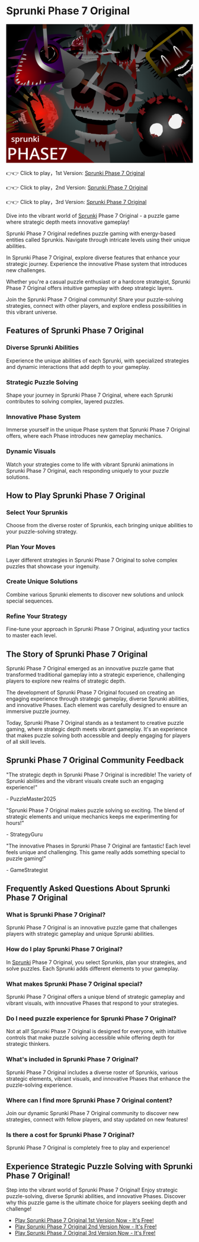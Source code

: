 # Sprunki Phase 7 Original

![Sprunki Phase 7 Original](https://raw.githubusercontent.com/sprunkiscrunkly/sprunki-phase-7-original/refs/heads/main/sprunki-phase-7-original.png "Sprunki Phase 7 Original")

👉👉 Click to play，1st Version: [Sprunki Phase 7 Original](https://sprunksters.com/sprunki-phase-7-original/ "Sprunki Phase 7 Original")

👉👉 Click to play，2nd Version: [Sprunki Phase 7 Original](https://sprunkiscrunkly.com/sprunki-phase-7-original/ "Sprunki Phase 7 Original")

👉👉 Click to play，3rd Version: [Sprunki Phase 7 Original](https://sprunkipyramixed.com/sprunki-phase-7-original/ "Sprunki Phase 7 Original")

Dive into the vibrant world of [ Sprunki](https://sprunkipyramixed.com/sprunki-phase-7-original/#) Phase 7 Original - a puzzle game where strategic depth meets innovative gameplay!

Sprunki Phase 7 Original redefines puzzle gaming with energy-based entities called Sprunkis. Navigate through intricate levels using their unique abilities.

In Sprunki Phase 7 Original, explore diverse features that enhance your strategic journey. Experience the innovative Phase system that introduces new challenges.

Whether you're a casual puzzle enthusiast or a hardcore strategist, Sprunki Phase 7 Original offers intuitive gameplay with deep strategic layers.

Join the Sprunki Phase 7 Original community! Share your puzzle-solving strategies, connect with other players, and explore endless possibilities in this vibrant universe.

## Features of Sprunki Phase 7 Original

### Diverse Sprunki Abilities

Experience the unique abilities of each Sprunki, with specialized strategies and dynamic interactions that add depth to your gameplay.

### Strategic Puzzle Solving

Shape your journey in Sprunki Phase 7 Original, where each Sprunki contributes to solving complex, layered puzzles.

### Innovative Phase System

Immerse yourself in the unique Phase system that Sprunki Phase 7 Original offers, where each Phase introduces new gameplay mechanics.

### Dynamic Visuals

Watch your strategies come to life with vibrant Sprunki animations in Sprunki Phase 7 Original, each responding uniquely to your puzzle solutions.

## How to Play Sprunki Phase 7 Original

### Select Your Sprunkis

Choose from the diverse roster of Sprunkis, each bringing unique abilities to your puzzle-solving strategy.

### Plan Your Moves

Layer different strategies in Sprunki Phase 7 Original to solve complex puzzles that showcase your ingenuity.

### Create Unique Solutions

Combine various Sprunki elements to discover new solutions and unlock special sequences.

### Refine Your Strategy

Fine-tune your approach in Sprunki Phase 7 Original, adjusting your tactics to master each level.

## The Story of Sprunki Phase 7 Original

Sprunki Phase 7 Original emerged as an innovative puzzle game that transformed traditional gameplay into a strategic experience, challenging players to explore new realms of strategic depth.

The development of Sprunki Phase 7 Original focused on creating an engaging experience through strategic gameplay, diverse Sprunki abilities, and innovative Phases. Each element was carefully designed to ensure an immersive puzzle journey.

Today, Sprunki Phase 7 Original stands as a testament to creative puzzle gaming, where strategic depth meets vibrant gameplay. It's an experience that makes puzzle solving both accessible and deeply engaging for players of all skill levels.

## Sprunki Phase 7 Original Community Feedback

"The strategic depth in Sprunki Phase 7 Original is incredible! The variety of Sprunki abilities and the vibrant visuals create such an engaging experience!"

\- PuzzleMaster2025

"Sprunki Phase 7 Original makes puzzle solving so exciting. The blend of strategic elements and unique mechanics keeps me experimenting for hours!"

\- StrategyGuru

"The innovative Phases in Sprunki Phase 7 Original are fantastic! Each level feels unique and challenging. This game really adds something special to puzzle gaming!"

\- GameStrategist

## Frequently Asked Questions About Sprunki Phase 7 Original

### What is Sprunki Phase 7 Original?

Sprunki Phase 7 Original is an innovative puzzle game that challenges players with strategic gameplay and unique Sprunki abilities.

### How do I play Sprunki Phase 7 Original?

In [ Sprunki](https://sprunkipyramixed.com/sprunki-phase-7-original/#) Phase 7 Original, you select Sprunkis, plan your strategies, and solve puzzles. Each Sprunki adds different elements to your gameplay.

### What makes Sprunki Phase 7 Original special?

Sprunki Phase 7 Original offers a unique blend of strategic gameplay and vibrant visuals, with innovative Phases that respond to your strategies.

### Do I need puzzle experience for Sprunki Phase 7 Original?

Not at all! Sprunki Phase 7 Original is designed for everyone, with intuitive controls that make puzzle solving accessible while offering depth for strategic thinkers.

### What's included in Sprunki Phase 7 Original?

Sprunki Phase 7 Original includes a diverse roster of Sprunkis, various strategic elements, vibrant visuals, and innovative Phases that enhance the puzzle-solving experience.

### Where can I find more Sprunki Phase 7 Original content?

Join our dynamic Sprunki Phase 7 Original community to discover new strategies, connect with fellow players, and stay updated on new features!

### Is there a cost for Sprunki Phase 7 Original?

Sprunki Phase 7 Original is completely free to play and experience!

## Experience Strategic Puzzle Solving with Sprunki Phase 7 Original!

Step into the vibrant world of Sprunki Phase 7 Original! Enjoy strategic puzzle-solving, diverse Sprunki abilities, and innovative Phases. Discover why this puzzle game is the ultimate choice for players seeking depth and challenge!

- [Play Sprunki Phase 7 Original 1st Version Now - It's Free!](https://sprunksters.com/sprunki-phase-7-original/)
- [Play Sprunki Phase 7 Original 2nd Version Now - It's Free!](https://sprunkiscrunkly.com/sprunki-phase-7-original/)
- [Play Sprunki Phase 7 Original 3rd Version Now - It's Free!](https://sprunkipyramixed.com/sprunki-phase-7-original/)
